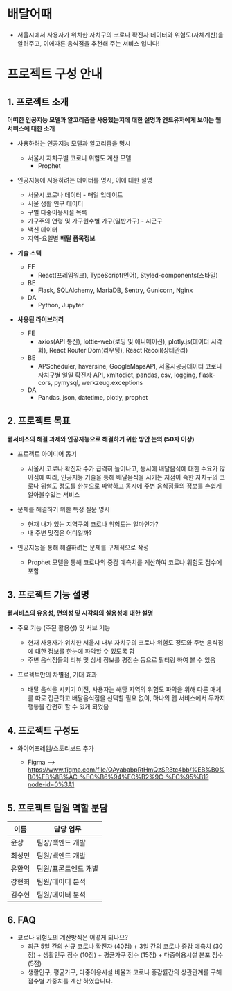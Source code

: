 # 배달어때
- 서울시에서 사용자가 위치한 자치구의 코로나 확진자 데이터와 위험도(자체계산)을 알려주고, 이에따른 음식점을 추천해 주는 서비스 입니다!

# 프로젝트 구성 안내

## 1. 프로젝트 소개

**어떠한 인공지능 모델과 알고리즘을 사용했는지에 대한 설명과 엔드유저에게 보이는 웹서비스에 대한 소개**

  - 사용하려는 인공지능 모델과 알고리즘을 명시

    - 서울시 자치구별 코로나 위험도 계산 모델
      * Prophet

  - 인공지능에 사용하려는 데이터를 명시, 이에 대한 설명

      - 서울시 코로나 데이터 - 매일 업데이트
      - 서울 생활 인구 데이터
      - 구별 다중이용시설 목록
      - 가구주의 연령 및 가구원수별 가구(일반가구) - 시군구
      - 백신 데이터
      - 지역-요일별 **배달 품목정보**

  - **기술 스택**
    - FE
      * React(프레임워크), TypeScript(언어), Styled-components(스타일)
    - BE
      * Flask, SQLAlchemy, MariaDB, Sentry, Gunicorn, Nginx
    - DA
      * Python, Jupyter

  - **사용된 라이브러리**
    - FE
      * axios(API 통신), lottie-web(로딩 및 애니메이션), plotly.js(데이터 시각화), React Router Dom(라우팅), React Recoil(상태관리)
    - BE
      * APScheduler, haversine, GoogleMapsAPI, 서울시공공데이터 코로나 자치구별 일일 확진자 API, xmltodict, pandas, csv, logging, flask-cors, pymysql, werkzeug.exceptions
    - DA
      * Pandas, json, datetime, plotly, prophet

## 2. 프로젝트 목표

**웹서비스의 해결 과제와 인공지능으로 해결하기 위한 방안 논의 (50자 이상)**
  
  - 프로젝트 아이디어 동기

    * 서울시 코로나 확진자 수가 급격히 늘어나고, 동시에 배달음식에 대한 수요가 많아짐에 따라, 인공지능 기술을 통해 배달음식을 시키는 지점이 속한 자치구의 코로나 위험도 정도를 한눈으로 파악하고 동시에 주변 음식점들의 정보를 손쉽게 알아볼수있는 서비스
  

  - 문제를 해결하기 위한 특정 질문 명시

    * 현재 내가 있는 지역구의 코로나 위험도는 얼마인가?
    * 내 주변 맛집은 어디일까?


  - 인공지능을 통해 해결하려는 문제를 구체적으로 작성
    * Prophet 모델을 통해 코로나의 증감 예측치를 계산하여 코로나 위험도 점수에 포함
## 3. 프로젝트 기능 설명

**웹서비스의 유용성, 편의성 및 시각화의 실용성에 대한 설명**
  
  - 주요 기능 (주된 활용성) 및 서브 기능
    
    * 현재 사용자가 위치한 서울시 내부 자치구의 코로나 위험도 정도와 주변 음식점에 대한 정보를 한눈에 파악할 수 있도록 함
    * 주변 음식점들의 리뷰 및 상세 정보를 평점순 등으로 필터링 하여 볼 수 있음

  - 프로젝트만의 차별점, 기대 효과
    
    * 배달 음식을 시키기 이전, 사용자는 해당 지역의 위험도 파악을 위해 다른 매체를 따로 접근하고 배달음식점을 선택할 필요 없이, 하나의 웹 서비스에서 두가지 행동을 간편히 할 수 있게 되었음

## 4. 프로젝트 구성도

  - 와이어프레임/스토리보드 추가

    * Figma
      --> https://www.figma.com/file/QAyababpRtHmQzSR3tc4bb/%EB%B0%B0%EB%8B%AC-%EC%B6%94%EC%B2%9C-%EC%95%B1?node-id=0%3A1

## 5. 프로젝트 팀원 역할 분담
| 이름 | 담당 업무 |
| ------ | ------ |
| 윤상 | 팀장/백엔드 개발 |
| 최성민 | 팀원/백엔드 개발 |
| 유환익 | 팀원/프론트엔드 개발 |
| 강현희 | 팀원/데이터 분석 |
| 김수현 | 팀원/데이터 분석 |

## 6. FAQ
  - 코로나 위험도의 계산방식은 어떻게 되나요?
    * 최근 5일 간의 신규 코로나 확진자 (40점) + 3일 간의 코로나 증감 예측치 (30점) + 생활인구 점수 (10점) + 평균가구 점수 (15점) + 다중이용시설 분포 점수 (5점)
    * 생활인구, 평균가구, 다중이용시설 비율과 코로나 증감률간의 상관관계를 구해 점수별 가중치를 계산 하였습니다.
